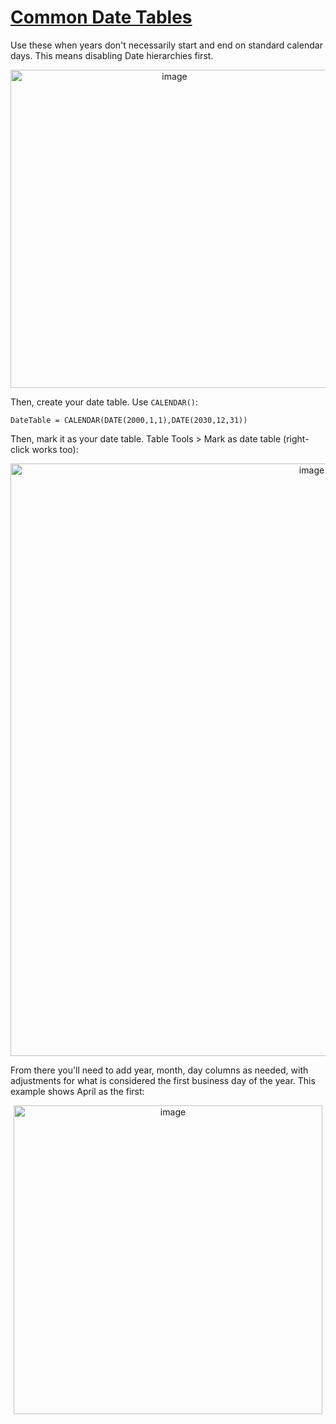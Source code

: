 # [Common Date Tables](https://docs.microsoft.com/en-us/power-bi/guidance/model-date-tables)
Use these when years don't necessarily start and end on standard calendar days. This means disabling Date hierarchies first.

<p align="center"><img width="509" alt="image" src="https://user-images.githubusercontent.com/29554021/156818192-e47dff77-a534-4ebe-8fd0-52139e6116aa.png"></p>

Then, create your date table. Use `CALENDAR()`:
```
DateTable = CALENDAR(DATE(2000,1,1),DATE(2030,12,31))
```

Then, mark it as your date table. Table Tools > Mark as date table (right-click works too):

<p align="center"><img width="948" alt="image" src="https://user-images.githubusercontent.com/29554021/156818422-1bd21739-ed47-42b8-8a31-a8b0baf7800b.png"></p>

From there you'll need to add year, month, day columns as needed, with adjustments for what is considered the first business day of the year. 
This example shows April as the first:

<p align="center"><img width="494" alt="image" src="https://user-images.githubusercontent.com/29554021/156818840-648e3cc8-ba69-4d97-8ed6-0bf858117d90.png"></p>
